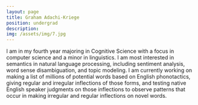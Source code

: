 ```yaml
---
layout: page
title: Graham Adachi-Kriege
position: undergrad
description:
img: /assets/img/7.jpg
---
```


I am in my fourth year majoring in Cognitive Science with a focus in computer science and a minor in linguistics. I am most interested in semantics in natural language processing, including sentiment analysis, word sense disambiguation, and topic modeling. I am currently working on making a list of millions of potential words based on English phonotactics, giving regular and irregular inflections of those forms, and testing native English speaker judgments on those inflections to observe patterns that occur in making irregular and regular inflections on novel words.
